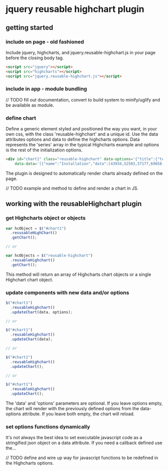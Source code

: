 # jquery reusable highchart plugin

## getting started

### include on page - old fashioned

Include jquery, highcharts, and jquery.reusable-highchart.js in your page before the closing body tag.

```html
<script src="jquery"></script>
<script src="highcharts"></script>
<script src="jquery.reusable-highchart.js"></script>
```

### include in app - module bundling

// TODO fill out documentation, convert to build system to minify/uglify and be available as module.

### define chart

Define a generic element styled and positioned the way you want, in your own css, with the class 'reusable-highchart' and a unique id. Use the data attributes options and data to define the highcharts options. Data represents the 'series' array in the typical Highcharts example and options is the rest of the initialization options.

```html
<div id="chart1" class="reusable-highchart" data-options='{"title":{"text":"Solar Employment Growth by Sector, 2010-2016"},"subtitle":{"text":"Source: thesolarfoundation.com"},"yAxis":{"title":{"text":"Number of Employees"}},"legend":{"layout":"vertical","align":"right","verticalAlign":"middle"},"plotOptions":{"series":{"label":{"connectorAllowed":false},"pointStart":2010}},"responsive":{"rules":[{"condition":{"maxWidth":500},"chartOptions":{"legend":{"layout":"horizontal","align":"center","verticalAlign":"bottom"}}}]}}'
    data-data='[{"name":"Installation","data":[43934,52503,57177,69658,97031,119931,137133,154175]},{"name":"Manufacturing","data":[24916,24064,29742,29851,32490,30282,38121,40434]},{"name":"Sales & Distribution","data":[11744,17722,16005,19771,20185,24377,32147,39387]},{"name":"Project Development","data":[null,null,7988,12169,15112,22452,34400,34227]},{"name":"Other","data":[12908,5948,8105,11248,8989,11816,18274,18111]}]'></div>
```

The plugin is designed to automatically render charts already defined on the page.

// TODO example and method to define and render a chart in JS.

## working with the reusableHighchart plugin

### get Highcharts object or objects

```javascript
var hcObject = $("#chart1")
  .resusableHighChart()
  .getChart();

// or

var hcObjects = $("reusable-highchart")
  .reusableHighchart()
  .getChart();
```

This method will return an array of Highcharts chart objects or a single Highchart chart object.

### update components with new data and/or options

```javascript
$("#chart1")
  .reusableHighchart()
  .updateChart(data, options);

// or

$("#chart1")
  .reusableHighchart()
  .updateChart(data);

// or

$("#chart1")
  .reusableHighchart()
  .updateChart();

// or

$("#chart1")
  .reusableHighchart()
  .updateChart();
```

The 'data' and 'options' parameters are optional. If you leave options empty, the chart will render with the previously defined options from the data-options attribute. If you leave both empty, the chart will reload.

### set options functions dynamically

It's not always the best idea to set executable javascript code as a stringified json object on a data attribute. If you need a callback defined use the...

// TODO define and wire up way for javascript functions to be redefined in the Highcharts options.
